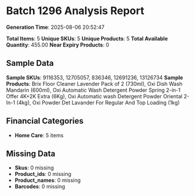# Batch 1296 Analysis Report

**Generation Time**: 2025-08-06 20:52:47

**Total Items**: 5
**Unique SKUs**: 5
**Unique Products**: 5
**Total Available Quantity**: 455.00
**Near Expiry Products**: 0

## Sample Data
**Sample SKUs**: 9116353, 12705057, 836346, 12691236, 13126734
**Sample Products**: Brix Floor Cleaner Lavender Pack of 2 (730ml), Oxi Dish Wash Mandarin (600ml), Oxi Automatic Wash Detergent Powder Spring 2-in-1 Offer 4K+2K Extra (6Kg), Oxi Automatic wash Detergent Powder Oriental 2-In-1 (4kg), Oxi Powder Det Lavander For Regular And Top Loading (1kg)

## Financial Categories
- **Home Care**: 5 items

## Missing Data
- **Skus**: 0 missing
- **Product_ids**: 0 missing
- **Product_names**: 0 missing
- **Barcodes**: 0 missing
